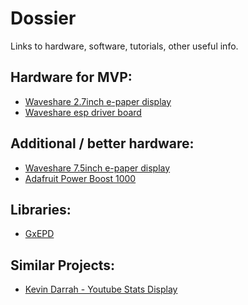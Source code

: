 # Dossier
Links to hardware, software, tutorials, other useful info.

## Hardware for MVP:
- [Waveshare 2.7inch e-paper display](https://www.waveshare.com/wiki/2.7inch_e-Paper_HAT)
- [Waveshare esp driver board](https://www.waveshare.com/wiki/E-Paper_ESP8266_Driver_Board)

## Additional / better hardware:
- [Waveshare 7.5inch e-paper display](https://www.waveshare.com/wiki/7.5inch_e-Paper_HAT_(C))
- [Adafruit Power Boost 1000](https://www.adafruit.com/product/2465)

## Libraries:
- [GxEPD](https://github.com/ZinggJM/GxEPD)

## Similar Projects:
- [Kevin Darrah - Youtube Stats Display](http://www.kevindarrah.com/wiki/index.php?title=EPaperBoard)
